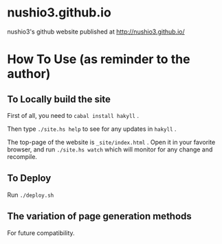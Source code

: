 nushio3.github.io
=================

nushio3's github website published at http://nushio3.github.io/


How To Use (as reminder to the author)
===================

To Locally build the site
---------
First of all, you need to `cabal install hakyll` .

Then type `./site.hs help` to see for any updates in `hakyll` .

The top-page of the website is `_site/index.html` . Open it in your favorite browser, and run `./site.hs watch`
which will monitor for any change and recompile.

To Deploy
---
Run `./deploy.sh`


The variation of page generation methods
----

For future compatibility.
